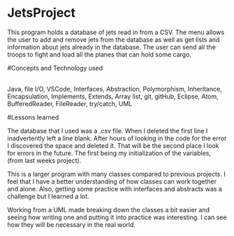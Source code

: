 # JetsProject


This program holds a database of jets read in from a CSV. The menu allows the user to add and remove jets from the database as well as get lists and information about jets already in the database. The user can send all the troops to fight and load all the planes that can hold some cargo.


#Concepts and Technology used

<br> Java, file I/O, VSCode, Interfaces, Abstraction, Polymorphism, Inheritance, Encapsulation, Implements, Extends, Array list, git, gitHub, Eclipse, Atom, BufferedReader, FileReader, try/catch, UML

#Lessons learned

The database that I used was a .csv file. When I deleted the first line I inadvertently left a line blank. After hours of looking in the code for the error I discovered the space and deleted it. That will be the second place I look for errors in the future. The first being my initialization of the variables, (from last weeks project). 

This is a larger program with many classes compared to previous projects. I feel that I have a better understanding of how classes can work together and alone. Also, getting some practice with interfaces and abstracts was a challenge but I learned a lot. 

Working from a UML made breaking down the classes a bit easier and seeing how writing one and putting it into practice was interesting. I can see how they will be necessary in the real world. 



